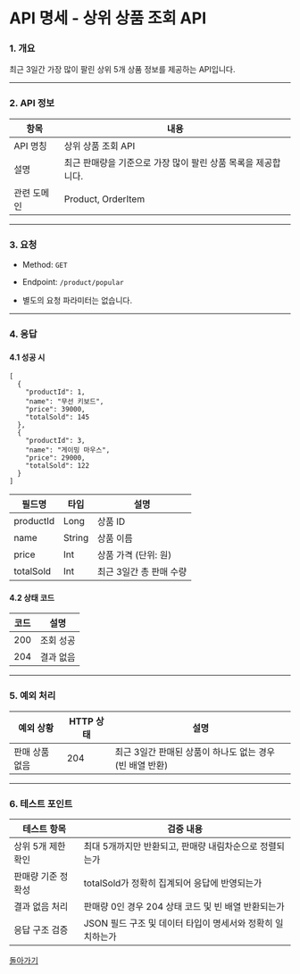 # API 명세 - 상위 상품 조회 API

### 1. 개요

최근 3일간 가장 많이 팔린 상위 5개 상품 정보를 제공하는 API입니다.

---

### 2. API 정보

| 항목        | 내용                                  |
|-------------|-------------------------------------|
| API 명칭     | 상위 상품 조회 API                        |
| 설명         | 최근 판매량을 기준으로 가장 많이 팔린 상품 목록을 제공합니다. |
| 관련 도메인  | Product, OrderItem                  |

---

### 3. 요청

- Method: `GET`
- Endpoint: `/product/popular`

- 별도의 요청 파라미터는 없습니다.

---

### 4. 응답

#### 4.1 성공 시

```
[
  {
    "productId": 1,
    "name": "무선 키보드",
    "price": 39000,
    "totalSold": 145
  },
  {
    "productId": 3,
    "name": "게이밍 마우스",
    "price": 29000,
    "totalSold": 122
  }
]
```

| 필드명    | 타입   | 설명                     |
|-----------|--------|--------------------------|
| productId | Long   | 상품 ID                  |
| name      | String | 상품 이름                |
| price     | Int    | 상품 가격 (단위: 원)      |
| totalSold | Int    | 최근 3일간 총 판매 수량    |

#### 4.2 상태 코드

| 코드 | 설명        |
|------|-------------|
| 200  | 조회 성공    |
| 204  | 결과 없음    |

---

### 5. 예외 처리

| 예외 상황        | HTTP 상태 | 설명                                                |
|------------------|------------|-----------------------------------------------------|
| 판매 상품 없음     | 204        | 최근 3일간 판매된 상품이 하나도 없는 경우 (빈 배열 반환) |

---

### 6. 테스트 포인트

| 테스트 항목           | 검증 내용                                                   |
|----------------------|--------------------------------------------------------------|
| 상위 5개 제한 확인     | 최대 5개까지만 반환되고, 판매량 내림차순으로 정렬되는가        |
| 판매량 기준 정확성     | totalSold가 정확히 집계되어 응답에 반영되는가                  |
| 결과 없음 처리        | 판매량 0인 경우 204 상태 코드 및 빈 배열 반환되는가             |
| 응답 구조 검증        | JSON 필드 구조 및 데이터 타입이 명세서와 정확히 일치하는가       |

[돌아가기](../../README.md)
